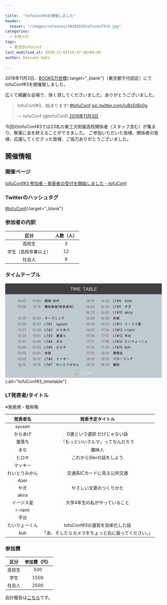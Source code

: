 ```yaml
---

title:  "tofuConf#3を開催しました"
header:
  teaser: "/images/releases/20181015tofuconf3rd.jpg"
categories: 
  - お知らせ
tags:
  - 第3回tofuConf
last_modified_at: 2018-11-03T19:47:48+09:00
author: Daisuke Sato

---
```


2018年11月3日、[BOOKS万世橋](http://www.books-manseibashi.com/){:target="_blank"}（東京都千代田区）にてtofuConf#3を開催致しました。


広くて綺麗な会場で、快く貸してくださいました。ありがとうございました。
<blockquote class="twitter-tweet" data-lang="ja"><p lang="ja" dir="ltr">tofuConf#3、始まります! <a href="https://twitter.com/hashtag/tofuConf?src=hash&amp;ref_src=twsrc%5Etfw">#tofuConf</a> <a href="https://t.co/juBzGl8x0g">pic.twitter.com/juBzGl8x0g</a></p>&mdash; tofuConf (@tofuConf) <a href="https://twitter.com/tofuConf/status/1058602586863849478?ref_src=twsrc%5Etfw">2018年11月3日</a></blockquote>
<script async src="https://platform.twitter.com/widgets.js" charset="utf-8"></script>


今回のtofuConf#3では23名の東工大附属高校関係者（スタッフ含む）が集まり、無事に会を終えることができました。
ご参加いただいた皆様、関係者の皆様、応援してくださった皆様、ご協力ありがとうございました。

## 開催情報

### 開催ページ

[tofuConf#3 参加者・発表者の受付を開始しました - tofuConf](https://tofuconf.club/2018-10-15/3rd-tofuconf-general.html)

### Twitterのハッシュタグ

[#tofuConf](https://twitter.com/hashtag/tofuConf){:target="_blank"}


### 参加者の内訳

| 区分 | 人数（人） |
|:----:|:----------:|
| 高校生 | 3 |
| 学生（高校卒業以上） | 12 |
| 社会人 | 8 |

### タイムテーブル

![](/images/timetable_tofuconf3rd.png){:alt="tofuConf#3_timetable"}


### LT発表者/タイトル

※発表順・敬称略

| 発表者名 | 発表予定タイトル |
|:--------:|:----------------------:|
| syusen |  |
| からあげ | D進という選択 だけじゃない話 |
| 激落ち | 『もっといいクルマ』ってなんだろう |
| まな | 趣味人 |
| ヒロキ | これからSIerの話をしよう |
| マッキー |  |
| れいとうみかん | 交通系ICカードに見る公共交通 |
| Azer |  |
| やぎ | やさしい文章のつくりかた |
| akira |  |
| イージス星 | 大学4年生の私がやっていること |
| i-nami |  |
| 平台 |  |
| たいりょーくん | tofuConf#3の運営を効率化した話 |
| koh | 「あ、そしたらカメラをちょっと右に振ってください。」 |


### 参加費

| 区分 | 参加費（円） |
|:----:|:------------:|
| 高校生 | 500 |
| 学生 | 1500 |
| 社会人 | 2500 |

会計報告は[こちら](/2018-11-03/financial-report.html)です。